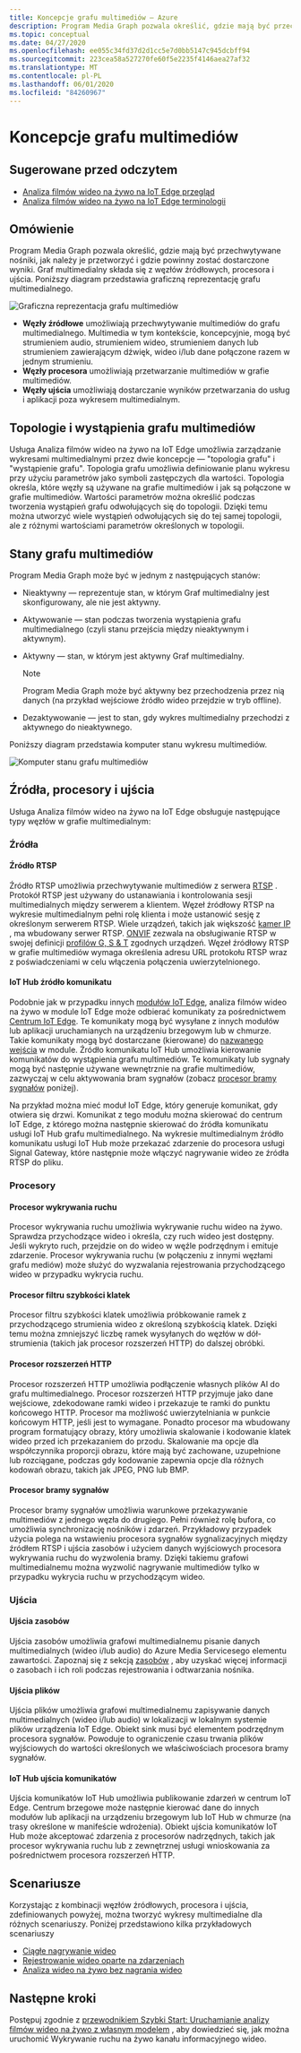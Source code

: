 ```yaml
---
title: Koncepcje grafu multimediów — Azure
description: Program Media Graph pozwala określić, gdzie mają być przechwytywane nośniki, jak należy je przetworzyć i gdzie powinny zostać dostarczone wyniki. Ten artykuł zawiera szczegółowy opis koncepcji wykresu multimedialnego.
ms.topic: conceptual
ms.date: 04/27/2020
ms.openlocfilehash: ee055c34fd37d2d1cc5e7d0bb5147c945dcbff94
ms.sourcegitcommit: 223cea58a527270fe60f5e2235f4146aea27af32
ms.translationtype: MT
ms.contentlocale: pl-PL
ms.lasthandoff: 06/01/2020
ms.locfileid: "84260967"
---
```

# <a name="media-graph-concept"></a>Koncepcje grafu multimediów

## <a name="suggested-pre-reading"></a>Sugerowane przed odczytem

* [Analiza filmów wideo na żywo na IoT Edge przegląd](overview.md)
* [Analiza filmów wideo na żywo na IoT Edge terminologii](terminology.md)

## <a name="overview"></a>Omówienie

Program Media Graph pozwala określić, gdzie mają być przechwytywane nośniki, jak należy je przetworzyć i gdzie powinny zostać dostarczone wyniki. Graf multimedialny składa się z węzłów źródłowych, procesora i ujścia. Poniższy diagram przedstawia graficzną reprezentację grafu multimedialnego.   

![Graficzna reprezentacja grafu multimediów](./media/media-graph/overview.png)


* **Węzły źródłowe** umożliwiają przechwytywanie multimediów do grafu multimedialnego. Multimedia w tym kontekście, koncepcyjnie, mogą być strumieniem audio, strumieniem wideo, strumieniem danych lub strumieniem zawierającym dźwięk, wideo i/lub dane połączone razem w jednym strumieniu.
* **Węzły procesora** umożliwiają przetwarzanie multimediów w grafie multimediów.
* **Węzły ujścia** umożliwiają dostarczanie wyników przetwarzania do usług i aplikacji poza wykresem multimedialnym.

## <a name="media-graph-topologies-and-instances"></a>Topologie i wystąpienia grafu multimediów 

Usługa Analiza filmów wideo na żywo na IoT Edge umożliwia zarządzanie wykresami multimedialnymi przez dwie koncepcje — "topologia grafu" i "wystąpienie grafu". Topologia grafu umożliwia definiowanie planu wykresu przy użyciu parametrów jako symboli zastępczych dla wartości. Topologia określa, które węzły są używane na grafie multimediów i jak są połączone w grafie multimediów. Wartości parametrów można określić podczas tworzenia wystąpień grafu odwołujących się do topologii. Dzięki temu można utworzyć wiele wystąpień odwołujących się do tej samej topologii, ale z różnymi wartościami parametrów określonych w topologii. 

## <a name="media-graph-states"></a>Stany grafu multimediów  

Program Media Graph może być w jednym z następujących stanów:

* Nieaktywny — reprezentuje stan, w którym Graf multimedialny jest skonfigurowany, ale nie jest aktywny.
* Aktywowanie — stan podczas tworzenia wystąpienia grafu multimedialnego (czyli stanu przejścia między nieaktywnym i aktywnym).
* Aktywny — stan, w którym jest aktywny Graf multimedialny. 

    > [!NOTE]
    >  Program Media Graph może być aktywny bez przechodzenia przez nią danych (na przykład wejściowe źródło wideo przejdzie w tryb offline).
* Dezaktywowanie — jest to stan, gdy wykres multimedialny przechodzi z aktywnego do nieaktywnego.

Poniższy diagram przedstawia komputer stanu wykresu multimediów.

![Komputer stanu grafu multimediów](./media/media-graph/media-graph-state-machine.png)

## <a name="sources-processors-and-sinks"></a>Źródła, procesory i ujścia  

Usługa Analiza filmów wideo na żywo na IoT Edge obsługuje następujące typy węzłów w grafie multimedialnym:

### <a name="sources"></a>Źródła 

#### <a name="rtsp-source"></a>Źródło RTSP 

Źródło RTSP umożliwia przechwytywanie multimediów z serwera [RTSP](https://tools.ietf.org/html/rfc2326) . Protokół RTSP jest używany do ustanawiania i kontrolowania sesji multimedialnych między serwerem a klientem. Węzeł źródłowy RTSP na wykresie multimedialnym pełni rolę klienta i może ustanowić sesję z określonym serwerem RTSP. Wiele urządzeń, takich jak większość [kamer IP](https://en.wikipedia.org/wiki/IP_camera) , ma wbudowany serwer RTSP. [ONVIF](https://www.onvif.org/) zezwala na obsługiwanie RTSP w swojej definicji [profilów G, S & T](https://www.onvif.org/wp-content/uploads/2019/12/ONVIF_Profile_Feature_overview_v2-3.pdf) zgodnych urządzeń. Węzeł źródłowy RTSP w grafie multimediów wymaga określenia adresu URL protokołu RTSP wraz z poświadczeniami w celu włączenia połączenia uwierzytelnionego.

#### <a name="iot-hub-message-source"></a>IoT Hub źródło komunikatu 

Podobnie jak w przypadku innych [modułów IoT Edge](../../iot-edge/iot-edge-glossary.md#iot-edge-module), analiza filmów wideo na żywo w module IoT Edge może odbierać komunikaty za pośrednictwem [Centrum IoT Edge](../../iot-edge/iot-edge-glossary.md#iot-edge-hub). Te komunikaty mogą być wysyłane z innych modułów lub aplikacji uruchamianych na urządzeniu brzegowym lub w chmurze. Takie komunikaty mogą być dostarczane (kierowane) do [nazwanego wejścia](../../iot-edge/module-composition.md#sink) w module. Źródło komunikatu IoT Hub umożliwia kierowanie komunikatów do wystąpienia grafu multimediów. Te komunikaty lub sygnały mogą być następnie używane wewnętrznie na grafie multimediów, zazwyczaj w celu aktywowania bram sygnałów (zobacz [procesor bramy sygnałów](#signal-gate-processor) poniżej). 

Na przykład można mieć moduł IoT Edge, który generuje komunikat, gdy otwiera się drzwi. Komunikat z tego modułu można skierować do centrum IoT Edge, z którego można następnie skierować do źródła komunikatu usługi IoT Hub grafu multimedialnego. Na wykresie multimedialnym źródło komunikatu usługi IoT Hub może przekazać zdarzenie do procesora usługi Signal Gateway, które następnie może włączyć nagrywanie wideo ze źródła RTSP do pliku. 

### <a name="processors"></a>Procesory  

#### <a name="motion-detection-processor"></a>Procesor wykrywania ruchu 

Procesor wykrywania ruchu umożliwia wykrywanie ruchu wideo na żywo. Sprawdza przychodzące wideo i określa, czy ruch wideo jest dostępny. Jeśli wykryto ruch, przejdzie on do wideo w węźle podrzędnym i emituje zdarzenie. Procesor wykrywania ruchu (w połączeniu z innymi węzłami grafu mediów) może służyć do wyzwalania rejestrowania przychodzącego wideo w przypadku wykrycia ruchu.

#### <a name="frame-rate-filter-processor"></a>Procesor filtru szybkości klatek  

Procesor filtru szybkości klatek umożliwia próbkowanie ramek z przychodzącego strumienia wideo z określoną szybkością klatek. Dzięki temu można zmniejszyć liczbę ramek wysyłanych do węzłów w dół-strumienia (takich jak procesor rozszerzeń HTTP) do dalszej obróbki.

#### <a name="http-extension-processor"></a>Procesor rozszerzeń HTTP 

Procesor rozszerzeń HTTP umożliwia podłączenie własnych plików AI do grafu multimedialnego. Procesor rozszerzeń HTTP przyjmuje jako dane wejściowe, zdekodowane ramki wideo i przekazuje te ramki do punktu końcowego HTTP. Procesor ma możliwość uwierzytelniania w punkcie końcowym HTTP, jeśli jest to wymagane. Ponadto procesor ma wbudowany program formatujący obrazy, który umożliwia skalowanie i kodowanie klatek wideo przed ich przekazaniem do przodu. Skalowanie ma opcje dla współczynnika proporcji obrazu, które mają być zachowane, uzupełnione lub rozciągane, podczas gdy kodowanie zapewnia opcje dla różnych kodowań obrazu, takich jak JPEG, PNG lub BMP.

#### <a name="signal-gate-processor"></a>Procesor bramy sygnałów  

Procesor bramy sygnałów umożliwia warunkowe przekazywanie multimediów z jednego węzła do drugiego. Pełni również rolę bufora, co umożliwia synchronizację nośników i zdarzeń. Przykładowy przypadek użycia polega na wstawieniu procesora sygnałów sygnalizacyjnych między źródłem RTSP i ujścia zasobów i użyciem danych wyjściowych procesora wykrywania ruchu do wyzwolenia bramy. Dzięki takiemu grafowi multimedialnemu można wyzwolić nagrywanie multimediów tylko w przypadku wykrycia ruchu w przychodzącym wideo. 

### <a name="sinks"></a>Ujścia  

#### <a name="asset-sink"></a>Ujścia zasobów  

Ujścia zasobów umożliwia grafowi multimedialnemu pisanie danych multimedialnych (wideo i/lub audio) do Azure Media Servicesego elementu zawartości. Zapoznaj się z sekcją [zasobów](terminology.md#asset) , aby uzyskać więcej informacji o zasobach i ich roli podczas rejestrowania i odtwarzania nośnika.  

#### <a name="file-sink"></a>Ujścia plików  

Ujścia plików umożliwia grafowi multimedialnemu zapisywanie danych multimedialnych (wideo i/lub audio) w lokalizacji w lokalnym systemie plików urządzenia IoT Edge. Obiekt sink musi być elementem podrzędnym procesora sygnałów. Powoduje to ograniczenie czasu trwania plików wyjściowych do wartości określonych we właściwościach procesora bramy sygnałów.

#### <a name="iot-hub-message-sink"></a>IoT Hub ujścia komunikatów  

Ujścia komunikatów IoT Hub umożliwia publikowanie zdarzeń w centrum IoT Edge. Centrum brzegowe może następnie kierować dane do innych modułów lub aplikacji na urządzeniu brzegowym lub IoT Hub w chmurze (na trasy określone w manifeście wdrożenia). Obiekt ujścia komunikatów IoT Hub może akceptować zdarzenia z procesorów nadrzędnych, takich jak procesor wykrywania ruchu lub z zewnętrznej usługi wnioskowania za pośrednictwem procesora rozszerzeń HTTP.

## <a name="scenarios"></a>Scenariusze

Korzystając z kombinacji węzłów źródłowych, procesora i ujścia, zdefiniowanych powyżej, można tworzyć wykresy multimedialne dla różnych scenariuszy. Poniżej przedstawiono kilka przykładowych scenariuszy

* [Ciągłe nagrywanie wideo](continuous-video-recording-concept.md)
* [Rejestrowanie wideo oparte na zdarzeniach](event-based-video-recording-concept.md)
* [Analiza wideo na żywo bez nagrania wideo](analyze-live-video-concept.md)

## <a name="next-steps"></a>Następne kroki

Postępuj zgodnie z [przewodnikiem Szybki Start: Uruchamianie analizy filmów wideo na żywo z własnym modelem](use-your-model-quickstart.md) , aby dowiedzieć się, jak można uruchomić Wykrywanie ruchu na żywo kanału informacyjnego wideo.
